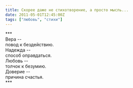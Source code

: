 ```yaml
---
title: Скорее даже не стихотворение, а просто мысль...
date: 2011-05-01T12:45:00Z
tags: ["любовь", "стихи"]
---
```


\*\*\*  
Вера --  
повод к бездействию.  
Надежда --  
способ оправдаться.  
Любовь --  
толчок к безумию.  
Доверие --  
причина счастья.  
\*\*\*  


